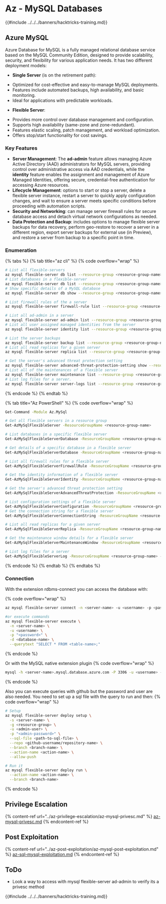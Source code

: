 # Az - MySQL Databases

{{#include ../../../banners/hacktricks-training.md}}

## Azure MySQL
Azure Database for MySQL is a fully managed relational database service based on the MySQL Community Edition, designed to provide scalability, security, and flexibility for various application needs. It has two different deployment models:

* **Single Server** (is on the retirement path):
 - Optimized for cost-effective and easy-to-manage MySQL deployments.
 - Features include automated backups, high availability, and basic monitoring.
 - Ideal for applications with predictable workloads.
* **Flexible Server**:
 - Provides more control over database management and configuration.
 - Supports high availability (same-zone and zone-redundant).
 - Features elastic scaling, patch management, and workload optimization.
 - Offers stop/start functionality for cost savings.

### Key Features
* **Server Management**: The **ad-admin** feature allows managing Azure Active Directory (AAD) administrators for MySQL servers, providing control over administrative access via AAD credentials, while the **identity** feature enables the assignment and management of Azure Managed Identities, offering secure, credential-free authentication for accessing Azure resources.
* **Lifecycle Management**: options to start or stop a server, delete a flexible server instance, restart a server to quickly apply configuration changes, and wait to ensure a server meets specific conditions before proceeding with automation scripts.
* **Security and Networking**: can manage server firewall rules for secure database access and detach virtual network configurations as needed.
* **Data Protection and Backup**: includes options to manage flexible server backups for data recovery, perform geo-restore to recover a server in a different region, export server backups for external use (in Preview), and restore a server from backup to a specific point in time.

### Enumeration

{% tabs %}
{% tab title="az cli" %}
{% code overflow="wrap" %}
```bash
# List all flexible-servers
az mysql flexible-server db list --resource-group <resource-group-name>
# List databases in a flexible-server
az mysql flexible-server db list --resource-group <resource-group-name> --server-name <server_name>
# Show specific details of a MySQL database
az mysql flexible-server db show --resource-group <resource-group-name> --server-name <server_name> --database-name <database_name>

# List firewall rules of the a server
az mysql flexible-server firewall-rule list --resource-group <resource-group-name> --name <server_name>

# List all ad-admin in a server
az mysql flexible-server ad-admin list --resource-group <resource-group-name> --server-name <server_name>
# List all user assigned managed identities from the server
az mysql flexible-server identity list --resource-group <resource-group-name> --server-name <server_name>

# List the server backups
az mysql flexible-server backup list --resource-group <resource-group-name> --name <server_name>
# List all read replicas for a given server
az mysql flexible-server replica list --resource-group <resource-group-name> --name <server_name>

# Get the server's advanced threat protection setting
az mysql flexible-server advanced-threat-protection-setting show --resource-group <resource-group-name> --name <server_name>
# List all of the maintenances of a flexible server
az mysql flexible-server maintenance list --resource-group <resource-group-name> --server-name <server_name>
# List log files for a server.
az mysql flexible-server server-logs list --resource-group <resource-group-name> --server-name <server_name>

```
{% endcode %}
{% endtab %}

{% tab title="Az PowerShell" %}
{% code overflow="wrap" %}
```bash
Get-Command -Module Az.MySql 

# Get all flexible servers in a resource group
Get-AzMySqlFlexibleServer -ResourceGroupName <resource-group-name>

# List databases in a specific flexible server
Get-AzMySqlFlexibleServerDatabase -ResourceGroupName <resource-group-name> -ServerName <server_name>

# Get details of a specific database in a flexible server
Get-AzMySqlFlexibleServerDatabase -ResourceGroupName <resource-group-name> -ServerName <server_name> -DatabaseName <database_name>

# List all firewall rules for a flexible server
Get-AzMySqlFlexibleServerFirewallRule -ResourceGroupName <resource-group-name> -ServerName <server_name>

# Get the identity information of a flexible server
Get-AzMySqlFlexibleServerIdentity -ResourceGroupName <resource-group-name> -ServerName <server_name>

# Get the server's advanced threat protection setting
Get-AzMySqlFlexibleServerAdvancedThreatProtection -ResourceGroupName <resource-group-name> -ServerName <server_name>

# List configuration settings of a flexible server
Get-AzMySqlFlexibleServerConfiguration -ResourceGroupName <resource-group-name> -ServerName <server_name>
# Get the connection string for a flexible server
Get-AzMySqlFlexibleServerConnectionString -ResourceGroupName <resource-group-name> -ServerName <server_name> -Client <client>

# List all read replicas for a given server
Get-AzMySqlFlexibleServerReplica -ResourceGroupName <resource-group-name> -ServerName <server_name>

# Get the maintenance window details for a flexible server
Get-AzMySqlFlexibleServerMaintenanceWindow -ResourceGroupName <resource-group-name> -ServerName <server_name>

# List log files for a server
Get-AzMySqlFlexibleServerLog -ResourceGroupName <resource-group-name> -ServerName <server_name>
```
{% endcode %}
{% endtab %}
{% endtabs %}

### Connection

With the extension rdbms-connect you can access the database with:

{% code overflow="wrap" %}
```bash
az mysql flexible-server connect -n <server-name> -u <username> -p <password> --interactive

#or execute commands
az mysql flexible-server execute \
  -n <server-name> \
  -u <username> \
  -p "<password>" \
  -d <database-name> \
  --querytext "SELECT * FROM <table-name>;"

```
{% endcode %}

Or with the MySQL native extension plugin
{% code overflow="wrap" %}
```bash
mysql -h <server-name>.mysql.database.azure.com -P 3306 -u <username> -p
```
{% endcode %}

Also you can execute queries with github but the password and user are also needed. You need to set up a sql file with the query to run and then:
{% code overflow="wrap" %}
```bash
# Setup
az mysql flexible-server deploy setup \
  -s <server-name> \
  -g <resource-group> \
  -u <admin-user> \
  -p "<admin-password>" \
  --sql-file <path-to-sql-file> \
  --repo <github-username/repository-name> \
  --branch <branch-name> \
  --action-name <action-name> \
  --allow-push

# Run it
az mysql flexible-server deploy run \
  --action-name <action-name> \
  --branch <branch-name>
```
{% endcode %}

## Privilege Escalation

{% content-ref url="../az-privilege-escalation/az-mysql-privesc.md" %}
[az-mysql-privesc.md](../az-privilege-escalation/az-mysql-privesc.md)
{% endcontent-ref %}

## Post Exploitation

{% content-ref url="../az-post-exploitation/az-mysql-post-exploitation.md" %}
[az-sql-mysql-exploitation.md](../az-post-exploitation/az-mysql-post-exploitation.md)
{% endcontent-ref %}

## ToDo

* Look a way to access with mysql flexible-server ad-admin to verify its a privesc method



{{#include ../../../banners/hacktricks-training.md}}

